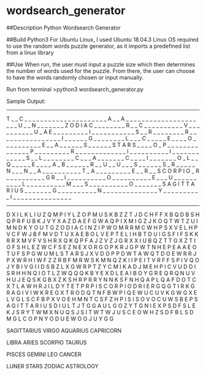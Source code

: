 # wordsearch_generator

##Description
Python Wordsearch Generator 

##Build
Python3
For Ubuntu Linux, I used Ubuntu 18.04.3
Linux OS required to use the random words puzzle generator, as it imports a predefined list from a linux library

##Use
When run, the user must input a puzzle size which then determines the number of words used for the puzzle. 
From there, the user can choose to have the words randomly chosen or input manually.

Run from terminal >python3 wordsearch_generator.py

Sample Output:
_  _  _  _  _  _  _  _  _  _  _  _  _  _  _  _  _  _  _  _  _  _  _  _  _
T  _  _  C  _  _  _  _  _  _  _  _  _  _  _  _  _  _  _  _  _  _  _  _  _
A  _  _  A  _  _  _  _  _  _  _  _  _  _  _  _  _  _  _  _  _  _  _  _  _
U  _  _  N  _  _  _  _  _  _  _  Z  O  D  I  A  C  _  _  _  _  _  _  _  _
R  _  _  C  _  _  _  _  _  _  _  _  _  _  V  _  _  _  _  _  _  _  _  _  _
U  _  A  E  _  _  _  _  _  _  _  _  _  I  _  _  _  _  _  _  _  _  _  _  _
S  _  _  R  _  _  _  _  _  _  _  _  R  _  _  _  _  _  _  _  _  _  _  _  _
_  _  _  _  I  _  _  _  _  _  _  G  _  _  _  _  _  _  _  _  L  _  _  _  C
_  _  _  _  _  E  _  _  _  _  O  _  _  _  _  _  _  _  _  _  _  E  _  _  A
_  _  _  _  _  _  S  _  _  _  _  _  _  S  T  A  R  S  _  _  _  _  O  _  P
_  _  _  _  _  _  _  _  _  _  _  _  _  _  P  _  _  _  _  _  _  _  _  _  R
_  _  _  _  _  _  _  _  _  _  _  _  _  I  _  _  _  _  _  _  _  _  _  _  I
_  _  _  _  _  _  _  _  _  _  _  _  S  _  _  L  _  _  _  _  _  _  _  _  C
_  _  _  A  _  _  _  _  _  _  _  C  _  _  _  _  I  _  _  _  _  _  _  _  O
_  L  _  _  Q  _  _  _  _  _  E  _  _  _  _  A  _  B  _  _  _  _  _  _  R
_  _  U  _  _  U  _  _  _  S  _  _  _  _  _  _  S  _  R  _  _  _  _  _  N
_  _  _  N  _  _  A  _  _  _  _  _  _  _  _  _  _  T  _  A  _  _  _  _  _
_  _  _  _  E  _  _  R  _  _  S  C  O  R  P  I  O  _  R  _  _  _  _  _  _
_  _  _  _  G  R  _  _  I  _  _  _  _  _  _  _  _  _  _  O  _  _  _  _  _
_  _  _  _  _  E  _  _  _  U  _  _  _  _  _  _  _  _  _  _  L  _  _  _  _
_  _  _  _  _  _  M  _  _  _  S  _  _  _  _  _  _  _  _  _  _  O  _  _  _
_  _  _  _  S  A  G  I  T  T  A  R  I  U  S  _  _  _  _  _  _  _  G  _  _
_  _  _  _  _  _  _  _  N  _  _  _  _  _  _  _  _  _  _  _  _  _  _  Y  _
_  _  _  _  _  _  _  _  _  I  _  _  _  _  _  _  _  _  _  _  _  _  _  _  _
_  _  _  _  _  _  _  _  _  _  _  _  _  _  _  _  _  _  _  _  _  _  _  _  _


D  X  I  L  K  L  I  U  Z  Q  M  P  I  Y  L  Z  O  P  M  U  S  K  B  Z  Z
T  J  D  C  H  F  F  X  B  Q  D  B  S  H  Q  P  R  F  U  B  K  J  V  Y  X
A  Z  D  A  E  F  G  W  A  Q  P  I  X  M  I  G  Z  J  K  O  Q  T  W  T  Z
U  I  M  N  D  K  Y  O  U  T  G  Z  O  D  I  A  C  I  N  Z  I  P  W  O  M
R  R  M  C  W  H  P  S  X  V  E  L  H  P  V  C  F  W  J  B  F  M  V  D  T
U  X  A  E  B  O  L  V  E  P  T  E  L  I  H  B  T  D  U  I  G  S  F  I  F
S  K  K  R  R  X  M  V  F  V  S  H  R  X  Q  K  Q  P  F  A  J  Z  V  Z  J
G  R  X  X  I  U  B  Q  Z  T  T  G  X  Z  T  I  O  F  S  H  L  E  Z  W  C
F  S  E  Z  N  E  X  O  R  G  O  P  K  R  J  G  P  W  T  N  H  E  P  E  A
A  E  O  T  U  F  S  P  G  W  U  M  L  S  T  A  R  S  J  X  V  D  O  P  P
D  W  T  A  W  Q  T  D  O  E  W  R  R  J  P  X  W  R  H  I  W  F  Z  Z  R
B  F  M  R  W  S  K  M  N  Q  Z  K  I  I  P  E  I  T  V  R  F  F  S  P  I
V  Q  O  J  Y  B  I  V  G  I  I  D  S  B  Z  L  X  G  W  R  P  T  Z  Y  C
M  I  K  A  D  J  M  E  H  P  I  C  V  U  D  D  I  S  R  H  H  N  Q  I  O
T  L  Z  W  Q  Q  Q  K  B  Y  E  X  D  L  E  A  I  B  O  Y  G  R  E  Q  R
Q  N  U  V  H  U  J  E  Q  S  K  G  B  X  Z  K  S  H  R  P  R  R  Y  N  N
K  S  F  N  H  Q  A  P  L  Q  A  F  D  O  T  C  X  T  L  A  W  H  R  J  I
L  D  Y  T  E  T  P  R  P  I  S  C  O  R  P  I  O  D  R  I  E  R  G  Q  G
T  I  R  K  G  R  A  G  I  V  I  W  K  R  E  G  X  T  R  O  D  Q  T  N  F
B  W  P  I  Q  E  W  U  C  U  V  K  G  W  G  X  E  L  V  G  L  S  C  F  B
P  X  V  O  E  H  M  N  T  C  S  F  Z  H  P  I  S  I  S  O  V  O  C  U  W
S  B  E  P  S  A  G  I  T  T  A  R  I  U  S  D  I  U  L  T  J  T  G  G  A
U  L  G  O  Z  Y  T  G  N  I  E  X  P  S  D  F  S  L  E  K  J  S  R  Y  T
W  M  X  N  U  Q  S  J  S  I  T  W  T  W  J  U  S  C  E  O  W  H  Z  S  D
F  B  L  S  D  M  G  L  C  O  P  N  Y  O  D  U  E  W  O  O  J  U  Y  G  G


SAGITTARIUS          VIRGO                AQUARIUS             CAPRICORN

LIBRA                ARIES                SCORPIO              TAURUS

PISCES               GEMINI               LEO                  CANCER

LUNER                STARS                ZODIAC               ASTROLOGY
